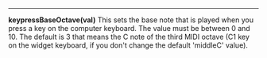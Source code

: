 <a name="keypressBaseOctave"><h3 style="padding-top: 40px; margin-top: 40px;"></h3></a>
_____________________________
**keypressBaseOctave(val)** This sets the base note that is played when you press a key on the computer keyboard. The value must be between 0 and 10. The default is 3 that means the C note of the third MIDI octave (C1 key on the widget keyboard, if you don't change the default 'middleC' value).

<!--UPDATE WIDGET_IN_CSOUND
    SIdent sprintf "keypressBaseOctave(%d) ", rnd(10)
    SIdentifier strcat SIdentifier, SIdent
-->